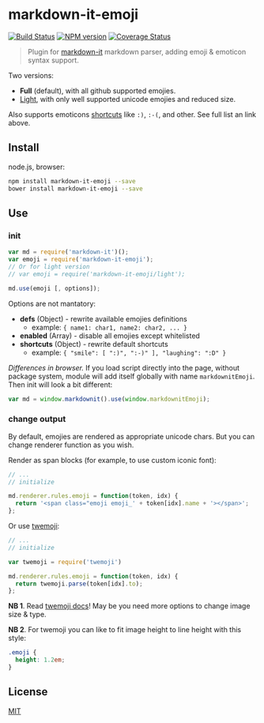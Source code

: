 # markdown-it-emoji

[![Build Status](https://img.shields.io/travis/markdown-it/markdown-it-emoji/master.svg?style=flat)](https://travis-ci.org/markdown-it/markdown-it-emoji)
[![NPM version](https://img.shields.io/npm/v/markdown-it-emoji.svg?style=flat)](https://www.npmjs.org/package/markdown-it-emoji)
[![Coverage Status](https://img.shields.io/coveralls/markdown-it/markdown-it-emoji/master.svg?style=flat)](https://coveralls.io/r/markdown-it/markdown-it-emoji?branch=master)

> Plugin for [markdown-it](https://github.com/markdown-it/markdown-it) markdown parser, adding emoji & emoticon syntax support.

Two versions:

- __Full__ (default), with all github supported emojies.
- [Light](https://github.com/markdown-it/markdown-it-emoji/blob/master/lib/data/light.json), with only well supported unicode emojies and reduced size.

Also supports emoticons [shortcuts](https://github.com/markdown-it/markdown-it-emoji/blob/master/lib/data/shortcuts.js) like `:)`, `:-(`, and other. See full list an link above.


## Install

node.js, browser:

```bash
npm install markdown-it-emoji --save
bower install markdown-it-emoji --save
```

## Use

### init

```js
var md = require('markdown-it')();
var emoji = require('markdown-it-emoji');
// Or for light version
// var emoji = require('markdown-it-emoji/light');

md.use(emoji [, options]);
```

Options are not mantatory:

- __defs__ (Object) - rewrite available emojies definitions
  - example: `{ name1: char1, name2: char2, ... }`
- __enabled__ (Array) - disable all emojies except whitelisted
- __shortcuts__ (Object) - rewrite default shortcuts
  - example: `{ "smile": [ ":)", ":-)" ], "laughing": ":D" }`

_Differences in browser._ If you load script directly into the page, without
package system, module will add itself globally with name `markdownitEmoji`.
Then init will look a bit different:

```js
var md = window.markdownit().use(window.markdownitEmoji);
```


### change output

By default, emojies are rendered as appropriate unicode chars. But you can change
renderer function as you wish.

Render as span blocks (for example, to use custom iconic font):

```js
// ...
// initialize

md.renderer.rules.emoji = function(token, idx) {
  return '<span class="emoji emoji_' + token[idx].name + '></span>';
};
```

Or use [twemoji](https://github.com/twitter/twemoji):

```js
// ...
// initialize

var twemoji = require('twemoji')

md.renderer.rules.emoji = function(token, idx) {
  return twemoji.parse(token[idx].to);
};
```

__NB 1__. Read [twemoji docs](https://github.com/twitter/twemoji#string-parsing)!
May be you need more options to change image size & type.

__NB 2__. For twemoji you can like to fit image height to line height with this
style:

```css
.emoji {
  height: 1.2em;
}
```

## License

[MIT](https://github.com/markdown-it/markdown-it-emoji/blob/master/LICENSE)
